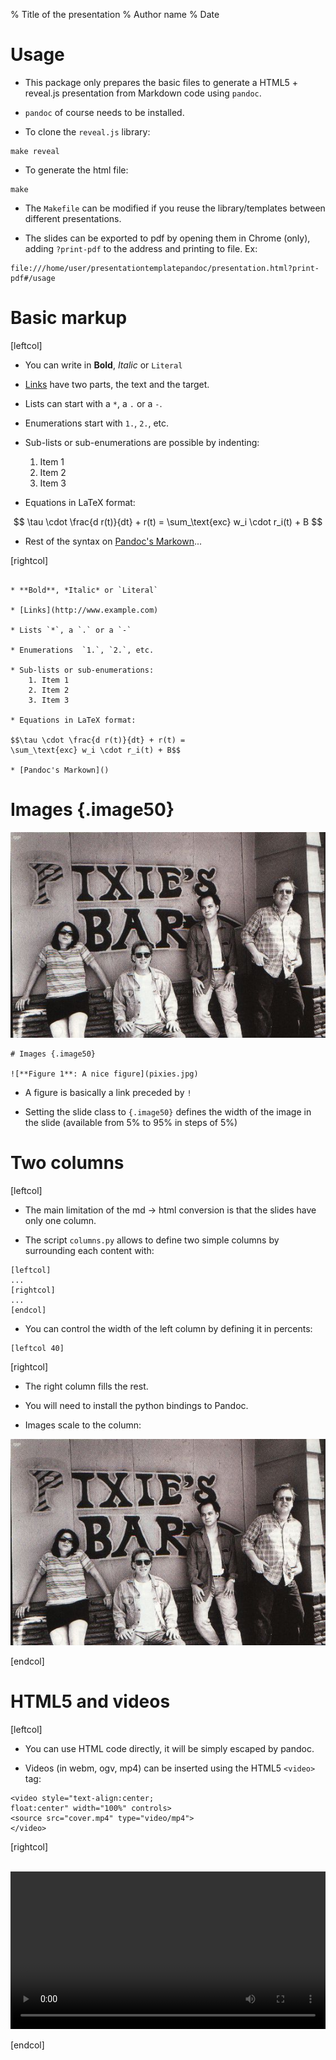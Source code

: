 % Title of the presentation
% Author name
% Date

# Usage

* This package only prepares the basic files to generate a HTML5 + reveal.js presentation from Markdown code using `pandoc`.

* `pandoc` of course needs to be installed.

* To clone the `reveal.js` library:

~~~~
make reveal
~~~~

* To generate the html file:

~~~~
make
~~~~

* The `Makefile` can be modified if you reuse the library/templates between different presentations.

* The slides can be exported to pdf by opening them in Chrome (only), adding `?print-pdf` to the address and printing to file. Ex:

~~~~
file:///home/user/presentationtemplatepandoc/presentation.html?print-pdf#/usage
~~~~

# Basic markup

[leftcol]

* You can write in **Bold**, *Italic* or `Literal`

* [Links](http://www.example.com) have two parts, the text and the target.

* Lists can start with a `*`, a `.` or a `-`.

* Enumerations start with `1.`, `2.`, etc.

* Sub-lists or sub-enumerations are possible by indenting:
    1. Item 1
    2. Item 2
    3. Item 3  

* Equations in LaTeX format:

$$
\tau \cdot \frac{d r(t)}{dt} + r(t) = 
\sum_\text{exc} w_i \cdot r_i(t) + B
$$

* Rest of the syntax on [Pandoc's Markown]()...

[rightcol]

~~~~{.md}

* **Bold**, *Italic* or `Literal`

* [Links](http://www.example.com) 

* Lists `*`, a `.` or a `-`

* Enumerations  `1.`, `2.`, etc.

* Sub-lists or sub-enumerations:
    1. Item 1
    2. Item 2
    3. Item 3  

* Equations in LaTeX format:

$$\tau \cdot \frac{d r(t)}{dt} + r(t) = 
\sum_\text{exc} w_i \cdot r_i(t) + B$$

* [Pandoc's Markown]()
~~~~

# Images {.image50}

![**Figure 1**: A nice figure](pixies.jpg)

~~~~{.markdown}
# Images {.image50}

![**Figure 1**: A nice figure](pixies.jpg)
~~~~

* A figure is basically a link preceded by `!`

* Setting the slide class to `{.image50}` defines the width of the image in the slide (available from 5% to 95% in steps of 5%)

# Two columns

[leftcol]

* The main limitation of the md $\rightarrow$ html conversion is that the slides have only one column.

* The script `columns.py` allows to define two simple columns by surrounding each content with:

~~~~
[leftcol]
...
[rightcol]
...
[endcol]
~~~~

* You can control the width of the left column by defining it in percents:

~~~~
[leftcol 40]
~~~~

[rightcol]

* The right column fills the rest.

* You will need to install the python bindings to Pandoc.

* Images scale to the column:

![](pixies.jpg)

[endcol]

# HTML5 and videos

[leftcol]

* You can use HTML code directly, it will be simply escaped by pandoc.

* Videos (in webm, ogv, mp4) can be inserted using the HTML5 `<video>` tag:

~~~~{.html}
<video style="text-align:center; 
float:center" width="100%" controls>
<source src="cover.mp4" type="video/mp4">
</video> 
~~~~

[rightcol]

<br>
<video style="text-align:center; float:center" width="100%" controls>
<source src="cover.mp4" type="video/mp4">
</video> 

[endcol]
